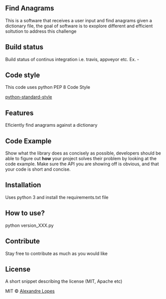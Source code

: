 ## Find Anagrams
This is a software that receives a user input and find anagrams given a dictionary file, the goal of software is to exoplore different and efficient soltution to address this challenge

## Build status
Build status of continus integration i.e. travis, appveyor etc. Ex. - 

## Code style
This code uses python PEP 8 Code Style

[python-standard-style](https://www.python.org/dev/peps/pep-0008)
 
## Features
Eficiently find anagrams against a dictionary

## Code Example
Show what the library does as concisely as possible, developers should be able to figure out **how** your project solves their problem by looking at the code example. Make sure the API you are showing off is obvious, and that your code is short and concise.

## Installation
Uses python 3 and install the requirements.txt file

## How to use?
python version_XXX.py

## Contribute

Stay free to contribute as much as you would like 

## License
A short snippet describing the license (MIT, Apache etc)

MIT © [Alexandre Lopes]()
